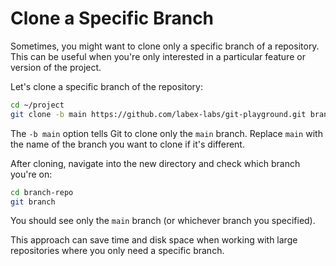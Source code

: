 # Clone a Specific Branch

Sometimes, you might want to clone only a specific branch of a repository. This can be useful when you're only interested in a particular feature or version of the project.

Let's clone a specific branch of the repository:

```bash
cd ~/project
git clone -b main https://github.com/labex-labs/git-playground.git branch-repo
```

The `-b main` option tells Git to clone only the `main` branch. Replace `main` with the name of the branch you want to clone if it's different.

After cloning, navigate into the new directory and check which branch you're on:

```bash
cd branch-repo
git branch
```

You should see only the `main` branch (or whichever branch you specified).

This approach can save time and disk space when working with large repositories where you only need a specific branch.
